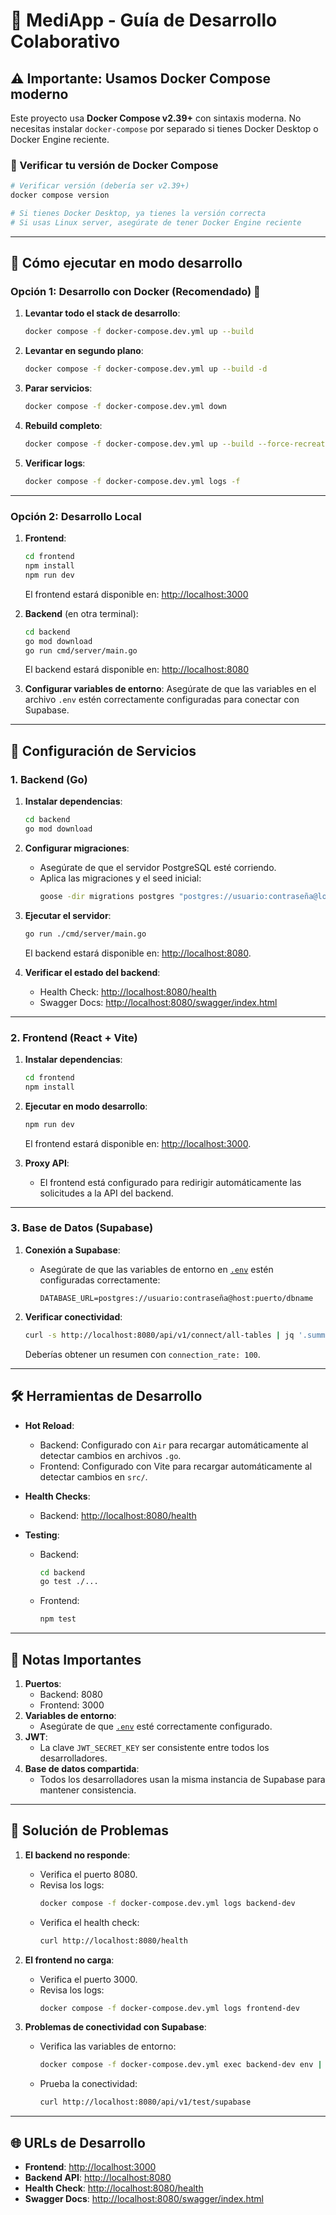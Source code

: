 # 🏥 MediApp - Guía de Desarrollo Colaborativo

## ⚠️ Importante: Usamos Docker Compose moderno
Este proyecto usa **Docker Compose v2.39+** con sintaxis moderna. No necesitas instalar `docker-compose` por separado si tienes Docker Desktop o Docker Engine reciente.

### 🔧 Verificar tu versión de Docker Compose
```bash
# Verificar versión (debería ser v2.39+)
docker compose version

# Si tienes Docker Desktop, ya tienes la versión correcta
# Si usas Linux server, asegúrate de tener Docker Engine reciente
```

---

## 🚀 Cómo ejecutar en modo desarrollo

### Opción 1: Desarrollo con Docker (Recomendado) 🐳
1. **Levantar todo el stack de desarrollo**:
   ```bash
   docker compose -f docker-compose.dev.yml up --build
   ```

2. **Levantar en segundo plano**:
   ```bash
   docker compose -f docker-compose.dev.yml up --build -d
   ```

3. **Parar servicios**:
   ```bash
   docker compose -f docker-compose.dev.yml down
   ```

4. **Rebuild completo**:
   ```bash
   docker compose -f docker-compose.dev.yml up --build --force-recreate
   ```

5. **Verificar logs**:
   ```bash
   docker compose -f docker-compose.dev.yml logs -f
   ```

---

### Opción 2: Desarrollo Local
1. **Frontend**:
   ```bash
   cd frontend
   npm install
   npm run dev
   ```
   El frontend estará disponible en: [http://localhost:3000](http://localhost:3000)

2. **Backend** (en otra terminal):
   ```bash
   cd backend
   go mod download
   go run cmd/server/main.go
   ```
   El backend estará disponible en: [http://localhost:8080](http://localhost:8080)

3. **Configurar variables de entorno**:
   Asegúrate de que las variables en el archivo `.env` estén correctamente configuradas para conectar con Supabase.

---

## 🔧 Configuración de Servicios

### 1. Backend (Go)
1. **Instalar dependencias**:
   ```bash
   cd backend
   go mod download
   ```

2. **Configurar migraciones**:
   - Asegúrate de que el servidor PostgreSQL esté corriendo.
   - Aplica las migraciones y el seed inicial:
     ```bash
     goose -dir migrations postgres "postgres://usuario:contraseña@localhost:5432/mediapp_db?sslmode=disable" up
     ```

3. **Ejecutar el servidor**:
   ```bash
   go run ./cmd/server/main.go
   ```
   El backend estará disponible en: [http://localhost:8080](http://localhost:8080).

4. **Verificar el estado del backend**:
   - Health Check: [http://localhost:8080/health](http://localhost:8080/health)
   - Swagger Docs: [http://localhost:8080/swagger/index.html](http://localhost:8080/swagger/index.html)

---

### 2. Frontend (React + Vite)
1. **Instalar dependencias**:
   ```bash
   cd frontend
   npm install
   ```

2. **Ejecutar en modo desarrollo**:
   ```bash
   npm run dev
   ```
   El frontend estará disponible en: [http://localhost:3000](http://localhost:3000).

3. **Proxy API**:
   - El frontend está configurado para redirigir automáticamente las solicitudes a la API del backend.

---

### 3. Base de Datos (Supabase)
1. **Conexión a Supabase**:
   - Asegúrate de que las variables de entorno en [`.env`](.env ) estén configuradas correctamente:
     ```env
     DATABASE_URL=postgres://usuario:contraseña@host:puerto/dbname
     ```

2. **Verificar conectividad**:
   ```bash
   curl -s http://localhost:8080/api/v1/connect/all-tables | jq '.summary'
   ```
   Deberías obtener un resumen con `connection_rate: 100`.

---

## 🛠️ Herramientas de Desarrollo
- **Hot Reload**:
  - Backend: Configurado con `Air` para recargar automáticamente al detectar cambios en archivos `.go`.
  - Frontend: Configurado con Vite para recargar automáticamente al detectar cambios en `src/`.

- **Health Checks**:
  - Backend: [http://localhost:8080/health](http://localhost:8080/health)

- **Testing**:
  - Backend:
    ```bash
    cd backend
    go test ./...
    ```
  - Frontend:
    ```bash
    npm test
    ```

---

## 📝 Notas Importantes
1. **Puertos**:
   - Backend: 8080
   - Frontend: 3000
2. **Variables de entorno**:
   - Asegúrate de que [`.env`](.env ) esté correctamente configurado.
3. **JWT**:
   - La clave `JWT_SECRET_KEY` ser consistente entre todos los desarrolladores.
4. **Base de datos compartida**:
   - Todos los desarrolladores usan la misma instancia de Supabase para mantener consistencia.

---

## 🚨 Solución de Problemas
1. **El backend no responde**:
   - Verifica el puerto 8080.
   - Revisa los logs:
     ```bash
     docker compose -f docker-compose.dev.yml logs backend-dev
     ```
   - Verifica el health check:
     ```bash
     curl http://localhost:8080/health
     ```

2. **El frontend no carga**:
   - Verifica el puerto 3000.
   - Revisa los logs:
     ```bash
     docker compose -f docker-compose.dev.yml logs frontend-dev
     ```

3. **Problemas de conectividad con Supabase**:
   - Verifica las variables de entorno:
     ```bash
     docker compose -f docker-compose.dev.yml exec backend-dev env | grep DATABASE
     ```
   - Prueba la conectividad:
     ```bash
     curl http://localhost:8080/api/v1/test/supabase
     ```

---

## 🌐 URLs de Desarrollo
- **Frontend**: [http://localhost:3000](http://localhost:3000)
- **Backend API**: [http://localhost:8080](http://localhost:8080)
- **Health Check**: [http://localhost:8080/health](http://localhost:8080/health)
- **Swagger Docs**: [http://localhost:8080/swagger/index.html](http://localhost:8080/swagger/index.html)
